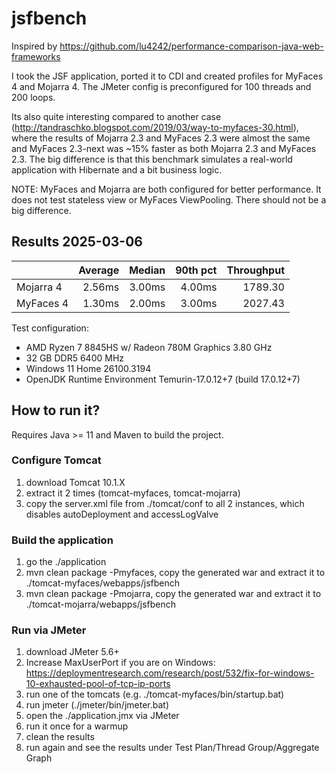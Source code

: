 # jsfbench

Inspired by https://github.com/lu4242/performance-comparison-java-web-frameworks

I took the JSF application, ported it to CDI and created profiles for MyFaces 4 and Mojarra 4.
The JMeter config is preconfigured for 100 threads and 200 loops.

Its also quite interesting compared to another case (http://tandraschko.blogspot.com/2019/03/way-to-myfaces-30.html), where the results of Mojarra 2.3 and MyFaces 2.3 were almost the same and MyFaces 2.3-next was ~15% faster as both Mojarra 2.3 and MyFaces 2.3.
The big difference is that this benchmark simulates a real-world application with Hibernate and a bit business logic.

NOTE:
MyFaces and Mojarra are both configured for better performance. It does not test stateless view or MyFaces ViewPooling. There should not be a big difference.

## Results 2025-03-06

|            | Average     | Median      | 90th pct    | Throughput |
| --- | ---: | ---: | ---: | ---: |
| Mojarra 4  |      2.56ms |      3.00ms |      4.00ms |    1789.30 |
| MyFaces 4  |      1.30ms |      2.00ms |      3.00ms |    2027.43 |

Test configuration:
- AMD Ryzen 7 8845HS w/ Radeon 780M Graphics 3.80 GHz
- 32 GB DDR5 6400 MHz
- Windows 11 Home 26100.3194
- OpenJDK Runtime Environment Temurin-17.0.12+7 (build 17.0.12+7)

## How to run it? 

Requires Java >= 11 and Maven to build the project.

### Configure Tomcat
1) download Tomcat 10.1.X
2) extract it 2 times (tomcat-myfaces, tomcat-mojarra)
3) copy the server.xml file from ./tomcat/conf to all 2 instances, which disables autoDeployment and accessLogValve

### Build the application
1) go the ./application
2) mvn clean package -Pmyfaces, copy the generated war and extract it to ./tomcat-myfaces/webapps/jsfbench
4) mvn clean package -Pmojarra, copy the generated war and extract it to ./tomcat-mojarra/webapps/jsfbench

### Run via JMeter
1) download JMeter 5.6+
2) Increase MaxUserPort if you are on Windows: https://deploymentresearch.com/research/post/532/fix-for-windows-10-exhausted-pool-of-tcp-ip-ports
3) run one of the tomcats (e.g. ./tomcat-myfaces/bin/startup.bat)
4) run jmeter (./jmeter/bin/jmeter.bat)
5) open the ./application.jmx via JMeter
6) run it once for a warmup
7) clean the results
8) run again and see the results under Test Plan/Thread Group/Aggregate Graph
